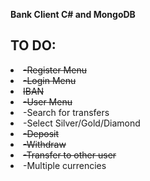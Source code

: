 **Bank Client C# and MongoDB**


## TO DO:


<li><del>-Register Menu
<li><del>-Login Menu
<li><del>IBAN
<li><deL>-User Menu
<li>-Search for transfers
<li>-Select Silver/Gold/Diamond
<li><del>-Deposit
<li><del>-Withdraw
<li><del>-Transfer to other user
<li>-Multiple currencies

